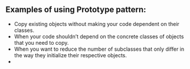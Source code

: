 ## Examples of using Prototype pattern:
* Copy existing objects without making your code dependent on their classes.
* When your code shouldn’t depend on the concrete classes of objects that you need to copy.
* When you want to reduce the number of subclasses that only differ in the way they initialize their respective objects.
* 